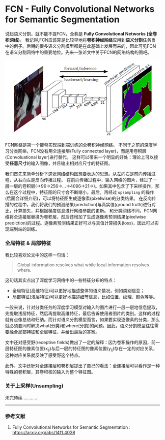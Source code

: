# FCN - Fully Convolutional Networks for Semantic Segmentation

说起语义分割，就不能不提FCN，全称是 **Fully Convolutional Networks (全卷积网络)**。 
我记得,FCN应该算是比较早地将**卷积神经网络**应用到**语义分割**任务当中的例子。后期的很多语义分割模型都是在此基础上发展而来的，因此可见FCN在语义分割网络中的重要地位。先来一张论文中关于FCN的网络结构的图吧。

![FCN_Struct](../../img/Semantic_Segmentation/FCN_Structure.png)

FCN网络是第一个能够实现端到端训练的全卷积神经网络。
不同于之前的深度学习分类网络，FCN没有用全连接层(Fully connected layer)，而是用卷积层(Convoluational layer)进行替代。
这样可以带来一个明显的好处：理论上可以接受**任意尺寸**的输入图像，并且输出相对应尺寸的特征图。

我们首先来简单分析下这张网络结构图想要表达的思想。从左向右是前向传播过程，从右向左是反向传播过程。
在前向传播过程中，输入网络的图片，经过了一层一层的卷积层(->96->256->...->4096->21->)。如果其中包含了下采样操作，那么在这个过程中，特征图的尺寸会不断缩小。最后，再经过 `upsampling` 的操作(后面会详细介绍)，可以将特征图生成逐像素(pixelwise)的分类结果。
在反向传播的过程中，我们将我们的预测结果(prediction)与真实值(ground truth)进行对比，计算损失，并根据梯度信息进行网络参数的更新。
和分类网络不同，FCN网络将全连接层替换为卷积层，然后还增加了生成逐像素预测结果(pixelwise prediction)的过程。逐像素预测结果正好可以与真值计算损失(loss)，因此可以实现端到端的训练。

### 全局特征 & 局部特征

我比较喜欢论文中的这样一句话：

> Global information resolves what while local information resolves where.

这句话其实点出了深度学习网络中的一些特征分布的特点：

* 全局特征(高维特征)可以更好地描述整体的语义情况，例如类别信息；
* 局部特征(浅层特征)可以更好地描述细节信息，比如位置、纹理、颜色等等。

一般来说，针对分类任务的深度学习模型对输入的图片进行一层一层地信息提取，先提取浅层特征，然后再提取高维特征，最后告诉使用者图片的类别。这样的过程就有点像总结和归纳。而针对语义分割模型而言，如果要实现逐像素的分类，那么就必须要同时解决what(分类)和where(分割)的问题。因此，语义分割模型往往需要融合局部特征和全局特征，并给出最后的答案。

文中还对感受野(receptive fields)做出了一定的解释：因为卷积操作的原因，前一层特征图的像素位置(x<sub>ij</sub>)与后一层的特征图的像素位置(y<sub>ij</sub>)存在一定的对应关系，这种对应关系就反映了感受野这个特点。

此外，文中还针对全连接层和卷积层提出了自己的看法：全连接层可以看作是一种特殊的卷积层，其卷积核的输入为整个特征图。

### 关于上采样(Unsampling)

未完待续…………

------------------
### 参考文献

1. Fully Convolutional Networks for Semantic Segmentation : https://arxiv.org/abs/1411.4038